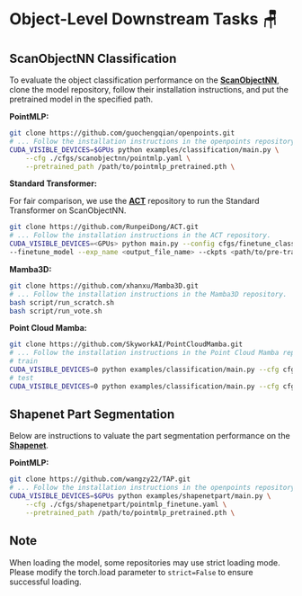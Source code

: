 # Object-Level Downstream Tasks 🪑


## ScanObjectNN Classification
To evaluate the object classification performance on the **[ScanObjectNN](https://hkust-vgd.github.io/scanobjectnn/)**, clone the model repository, follow their installation instructions, and put the pretrained model in the specified path.

**PointMLP:**
```bash
git clone https://github.com/guochengqian/openpoints.git
# ... Follow the installation instructions in the openpoints repository.
CUDA_VISIBLE_DEVICES=$GPUs python examples/classification/main.py \
    --cfg ./cfgs/scanobjectnn/pointmlp.yaml \
    --pretrained_path /path/to/pointmlp_pretrained.pth \
```

**Standard Transformer:**

For fair comparison, we use the **[ACT](https://github.com/RunpeiDong/ACT)** repository to run the Standard Transformer on ScanObjectNN.
```bash
git clone https://github.com/RunpeiDong/ACT.git
# ... Follow the installation instructions in the ACT repository.
CUDA_VISIBLE_DEVICES=<GPUs> python main.py --config cfgs/finetune_classification/full/finetune_scan_hardest.yaml \
--finetune_model --exp_name <output_file_name> --ckpts <path/to/pre-trained/model>
```

**Mamba3D:**
```bash
git clone https://github.com/xhanxu/Mamba3D.git
# ... Follow the installation instructions in the Mamba3D repository.
bash script/run_scratch.sh
bash script/run_vote.sh
```

**Point Cloud Mamba:**
```bash
git clone https://github.com/SkyworkAI/PointCloudMamba.git
# ... Follow the installation instructions in the Point Cloud Mamba repository.
# train
CUDA_VISIBLE_DEVICES=0 python examples/classification/main.py --cfg cfgs/scanobjectnn/PCM.yaml
# test
CUDA_VISIBLE_DEVICES=0 python examples/classification/main.py --cfg cfgs/scanobjectnn/PCM.yaml  mode=test --pretrained_path /path/to/PCM.pth
```

## Shapenet Part Segmentation
Below are instructions to valuate the part segmentation performance on the **[Shapenet](https://shapenet.org/)**.

**PointMLP:**
```bash
git clone https://github.com/wangzy22/TAP.git 
# ... Follow the installation instructions in the openpoints repository.
CUDA_VISIBLE_DEVICES=$GPUs python examples/shapenetpart/main.py \
    --cfg ./cfgs/shapenetpart/pointmlp_finetune.yaml \
    --pretrained_path /path/to/pointmlp_pretrained.pth \
```

## Note

When loading the model, some repositories may use strict loading mode. Please modify the torch.load parameter to `strict=False` to ensure successful loading.
